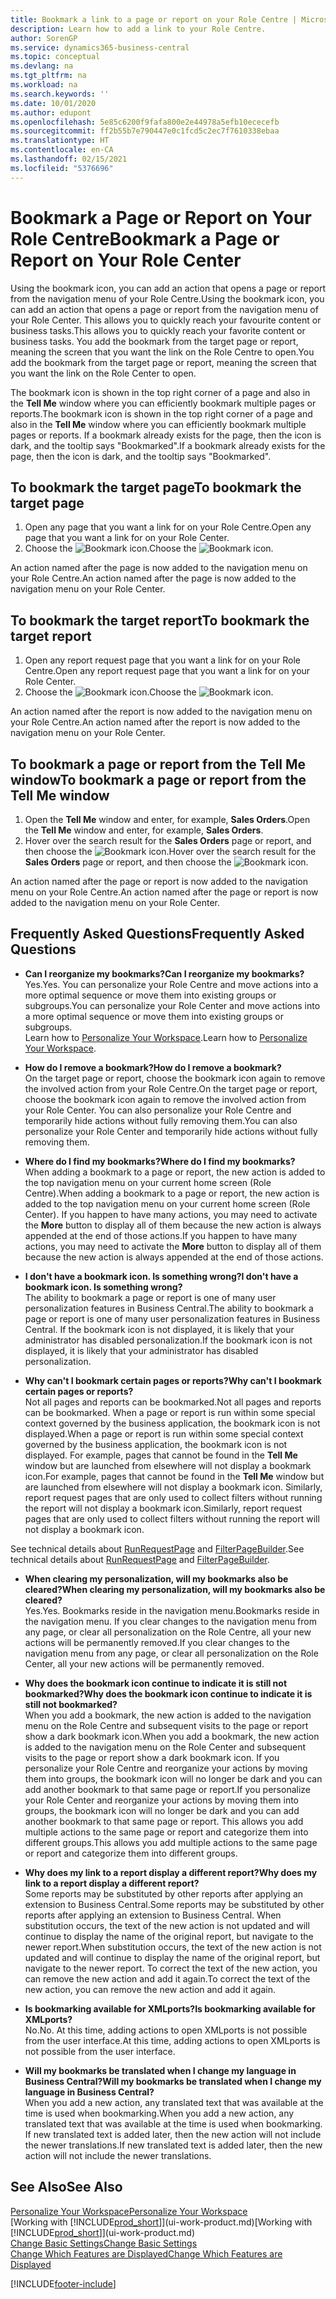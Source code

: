 ```yaml
---
title: Bookmark a link to a page or report on your Role Centre | Microsoft Docs
description: Learn how to add a link to your Role Centre.
author: SorenGP
ms.service: dynamics365-business-central
ms.topic: conceptual
ms.devlang: na
ms.tgt_pltfrm: na
ms.workload: na
ms.search.keywords: ''
ms.date: 10/01/2020
ms.author: edupont
ms.openlocfilehash: 5e85c6200f9fafa800e2e44978a5efb10ececefb
ms.sourcegitcommit: ff2b55b7e790447e0c1fcd5c2ec7f7610338ebaa
ms.translationtype: HT
ms.contentlocale: en-CA
ms.lasthandoff: 02/15/2021
ms.locfileid: "5376696"
---
```

# <a name="bookmark-a-page-or-report-on-your-role-center"></a><span data-ttu-id="b934a-103">Bookmark a Page or Report on Your Role Centre</span><span class="sxs-lookup"><span data-stu-id="b934a-103">Bookmark a Page or Report on Your Role Center</span></span>
<span data-ttu-id="b934a-104">Using the bookmark icon, you can add an action that opens a page or report from the navigation menu of your Role Centre.</span><span class="sxs-lookup"><span data-stu-id="b934a-104">Using the bookmark icon, you can add an action that opens a page or report from the navigation menu of your Role Center.</span></span> <span data-ttu-id="b934a-105">This allows you to quickly reach your favourite content or business tasks.</span><span class="sxs-lookup"><span data-stu-id="b934a-105">This allows you to quickly reach your favorite content or business tasks.</span></span> <span data-ttu-id="b934a-106">You add the bookmark from the target page or report, meaning the screen that you want the link on the Role Centre to open.</span><span class="sxs-lookup"><span data-stu-id="b934a-106">You add the bookmark from the target page or report, meaning the screen that you want the link on the Role Center to open.</span></span>

<span data-ttu-id="b934a-107">The bookmark icon is shown in the top right corner of a page and also in the **Tell Me** window where you can efficiently bookmark multiple pages or reports.</span><span class="sxs-lookup"><span data-stu-id="b934a-107">The bookmark icon is shown in the top right corner of a page and also in the **Tell Me** window where you can efficiently bookmark multiple pages or reports.</span></span> <span data-ttu-id="b934a-108">If a bookmark already exists for the page, then the icon is dark, and the tooltip says "Bookmarked".</span><span class="sxs-lookup"><span data-stu-id="b934a-108">If a bookmark already exists for the page, then the icon is dark, and the tooltip says "Bookmarked".</span></span>

## <a name="to-bookmark-the-target-page"></a><span data-ttu-id="b934a-109">To bookmark the target page</span><span class="sxs-lookup"><span data-stu-id="b934a-109">To bookmark the target page</span></span>
1. <span data-ttu-id="b934a-110">Open any page that you want a link for on your Role Centre.</span><span class="sxs-lookup"><span data-stu-id="b934a-110">Open any page that you want a link for on your Role Center.</span></span>
2. <span data-ttu-id="b934a-111">Choose the ![Bookmark](media/ui_bookmark_icon.png "Bookmark") icon.</span><span class="sxs-lookup"><span data-stu-id="b934a-111">Choose the ![Bookmark](media/ui_bookmark_icon.png "Bookmark") icon.</span></span>

<span data-ttu-id="b934a-112">An action named after the page is now added to the navigation menu on your Role Centre.</span><span class="sxs-lookup"><span data-stu-id="b934a-112">An action named after the page is now added to the navigation menu on your Role Center.</span></span>

## <a name="to-bookmark-the-target-report"></a><span data-ttu-id="b934a-113">To bookmark the target report</span><span class="sxs-lookup"><span data-stu-id="b934a-113">To bookmark the target report</span></span>
1. <span data-ttu-id="b934a-114">Open any report request page that you want a link for on your Role Centre.</span><span class="sxs-lookup"><span data-stu-id="b934a-114">Open any report request page that you want a link for on your Role Center.</span></span>
2. <span data-ttu-id="b934a-115">Choose the ![Bookmark](media/ui_bookmark_icon.png "Bookmark") icon.</span><span class="sxs-lookup"><span data-stu-id="b934a-115">Choose the ![Bookmark](media/ui_bookmark_icon.png "Bookmark") icon.</span></span>

<span data-ttu-id="b934a-116">An action named after the report is now added to the navigation menu on your Role Centre.</span><span class="sxs-lookup"><span data-stu-id="b934a-116">An action named after the report is now added to the navigation menu on your Role Center.</span></span>

## <a name="to-bookmark-a-page-or-report-from-the-tell-me-window"></a><span data-ttu-id="b934a-117">To bookmark a page or report from the Tell Me window</span><span class="sxs-lookup"><span data-stu-id="b934a-117">To bookmark a page or report from the Tell Me window</span></span>
1. <span data-ttu-id="b934a-118">Open the **Tell Me** window and enter, for example, **Sales Orders**.</span><span class="sxs-lookup"><span data-stu-id="b934a-118">Open the **Tell Me** window and enter, for example, **Sales Orders**.</span></span>
2. <span data-ttu-id="b934a-119">Hover over the search result for the **Sales Orders** page or report, and then choose the ![Bookmark](media/ui_bookmark_icon.png "Bookmark") icon.</span><span class="sxs-lookup"><span data-stu-id="b934a-119">Hover over the search result for the **Sales Orders** page or report, and then choose the ![Bookmark](media/ui_bookmark_icon.png "Bookmark") icon.</span></span>

<span data-ttu-id="b934a-120">An action named after the page or report is now added to the navigation menu on your Role Centre.</span><span class="sxs-lookup"><span data-stu-id="b934a-120">An action named after the page or report is now added to the navigation menu on your Role Center.</span></span>


## <a name="frequently-asked-questions"></a><span data-ttu-id="b934a-121">Frequently Asked Questions</span><span class="sxs-lookup"><span data-stu-id="b934a-121">Frequently Asked Questions</span></span>  

- <span data-ttu-id="b934a-122">**Can I reorganize my bookmarks?**</span><span class="sxs-lookup"><span data-stu-id="b934a-122">**Can I reorganize my bookmarks?**</span></span>  
<span data-ttu-id="b934a-123">Yes.</span><span class="sxs-lookup"><span data-stu-id="b934a-123">Yes.</span></span> <span data-ttu-id="b934a-124">You can personalize your Role Centre and move actions into a more optimal sequence or move them into existing groups or subgroups.</span><span class="sxs-lookup"><span data-stu-id="b934a-124">You can personalize your Role Center and move actions into a more optimal sequence or move them into existing groups or subgroups.</span></span>  
<span data-ttu-id="b934a-125">Learn how to [Personalize Your Workspace](ui-personalization-user.md).</span><span class="sxs-lookup"><span data-stu-id="b934a-125">Learn how to [Personalize Your Workspace](ui-personalization-user.md).</span></span>

- <span data-ttu-id="b934a-126">**How do I remove a bookmark?**</span><span class="sxs-lookup"><span data-stu-id="b934a-126">**How do I remove a bookmark?**</span></span>  
<span data-ttu-id="b934a-127">On the target page or report, choose the bookmark icon again to remove the involved action from your Role Centre.</span><span class="sxs-lookup"><span data-stu-id="b934a-127">On the target page or report, choose the bookmark icon again to remove the involved action from your Role Center.</span></span> <span data-ttu-id="b934a-128">You can also personalize your Role Centre and temporarily hide actions without fully removing them.</span><span class="sxs-lookup"><span data-stu-id="b934a-128">You can also personalize your Role Center and temporarily hide actions without fully removing them.</span></span>

- <span data-ttu-id="b934a-129">**Where do I find my bookmarks?**</span><span class="sxs-lookup"><span data-stu-id="b934a-129">**Where do I find my bookmarks?**</span></span>  
<span data-ttu-id="b934a-130">When adding a bookmark to a page or report, the new action is added to the top navigation menu on your current home screen (Role Centre).</span><span class="sxs-lookup"><span data-stu-id="b934a-130">When adding a bookmark to a page or report, the new action is added to the top navigation menu on your current home screen (Role Center).</span></span> <span data-ttu-id="b934a-131">If you happen to have many actions, you may need to activate the **More** button to display all of them because the new action is always appended at the end of those actions.</span><span class="sxs-lookup"><span data-stu-id="b934a-131">If you happen to have many actions, you may need to activate the **More** button to display all of them because the new action is always appended at the end of those actions.</span></span>
<!-- Should we add a screenshot here? -->

- <span data-ttu-id="b934a-132">**I don't have a bookmark icon. Is something wrong?**</span><span class="sxs-lookup"><span data-stu-id="b934a-132">**I don't have a bookmark icon. Is something wrong?**</span></span>  
<span data-ttu-id="b934a-133">The ability to bookmark a page or report is one of many user personalization features in Business Central.</span><span class="sxs-lookup"><span data-stu-id="b934a-133">The ability to bookmark a page or report is one of many user personalization features in Business Central.</span></span> <span data-ttu-id="b934a-134">If the bookmark icon is not displayed, it is likely that your administrator has disabled personalization.</span><span class="sxs-lookup"><span data-stu-id="b934a-134">If the bookmark icon is not displayed, it is likely that your administrator has disabled personalization.</span></span>

- <span data-ttu-id="b934a-135">**Why can't I bookmark certain pages or reports?**</span><span class="sxs-lookup"><span data-stu-id="b934a-135">**Why can't I bookmark certain pages or reports?**</span></span>  
<span data-ttu-id="b934a-136">Not all pages and reports can be bookmarked.</span><span class="sxs-lookup"><span data-stu-id="b934a-136">Not all pages and reports can be bookmarked.</span></span> <span data-ttu-id="b934a-137">When a page or report is run within some special context governed by the business application, the bookmark icon is not displayed.</span><span class="sxs-lookup"><span data-stu-id="b934a-137">When a page or report is run within some special context governed by the business application, the bookmark icon is not displayed.</span></span> <span data-ttu-id="b934a-138">For example, pages that cannot be found in the **Tell Me** window but are launched from elsewhere will not display a bookmark icon.</span><span class="sxs-lookup"><span data-stu-id="b934a-138">For example, pages that cannot be found in the **Tell Me** window but are launched from elsewhere will not display a bookmark icon.</span></span> <span data-ttu-id="b934a-139">Similarly, report request pages that are only used to collect filters without running the report will not display a bookmark icon.</span><span class="sxs-lookup"><span data-stu-id="b934a-139">Similarly, report request pages that are only used to collect filters without running the report will not display a bookmark icon.</span></span>

<span data-ttu-id="b934a-140">See technical details about [RunRequestPage](https://docs.microsoft.com/dynamics365/business-central/dev-itpro/developer/methods-auto/report/reportinstance-runrequestpage-method) and [FilterPageBuilder](https://docs.microsoft.com/dynamics365/business-central/dev-itpro/developer/methods-auto/filterpagebuilder/filterpagebuilder-data-type).</span><span class="sxs-lookup"><span data-stu-id="b934a-140">See technical details about [RunRequestPage](https://docs.microsoft.com/dynamics365/business-central/dev-itpro/developer/methods-auto/report/reportinstance-runrequestpage-method) and [FilterPageBuilder](https://docs.microsoft.com/dynamics365/business-central/dev-itpro/developer/methods-auto/filterpagebuilder/filterpagebuilder-data-type).</span></span>

- <span data-ttu-id="b934a-141">**When clearing my personalization, will my bookmarks also be cleared?**</span><span class="sxs-lookup"><span data-stu-id="b934a-141">**When clearing my personalization, will my bookmarks also be cleared?**</span></span>  
<span data-ttu-id="b934a-142">Yes.</span><span class="sxs-lookup"><span data-stu-id="b934a-142">Yes.</span></span> <span data-ttu-id="b934a-143">Bookmarks reside in the navigation menu.</span><span class="sxs-lookup"><span data-stu-id="b934a-143">Bookmarks reside in the navigation menu.</span></span> <span data-ttu-id="b934a-144">If you clear changes to the navigation menu from any page, or clear all personalization on the Role Centre, all your new actions will be permanently removed.</span><span class="sxs-lookup"><span data-stu-id="b934a-144">If you clear changes to the navigation menu from any page, or clear all personalization on the Role Center, all your new actions will be permanently removed.</span></span>

- <span data-ttu-id="b934a-145">**Why does the bookmark icon continue to indicate it is still not bookmarked?**</span><span class="sxs-lookup"><span data-stu-id="b934a-145">**Why does the bookmark icon continue to indicate it is still not bookmarked?**</span></span>  
<span data-ttu-id="b934a-146">When you add a bookmark, the new action is added to the navigation menu on the Role Centre and subsequent visits to the page or report show a dark bookmark icon.</span><span class="sxs-lookup"><span data-stu-id="b934a-146">When you add a bookmark, the new action is added to the navigation menu on the Role Center and subsequent visits to the page or report show a dark bookmark icon.</span></span> <span data-ttu-id="b934a-147">If you personalize your Role Centre and reorganize your actions by moving them into groups, the bookmark icon will no longer be dark and you can add another bookmark to that same page or report.</span><span class="sxs-lookup"><span data-stu-id="b934a-147">If you personalize your Role Center and reorganize your actions by moving them into groups, the bookmark icon will no longer be dark and you can add another bookmark to that same page or report.</span></span> <span data-ttu-id="b934a-148">This allows you add multiple actions to the same page or report and categorize them into different groups.</span><span class="sxs-lookup"><span data-stu-id="b934a-148">This allows you add multiple actions to the same page or report and categorize them into different groups.</span></span>

- <span data-ttu-id="b934a-149">**Why does my link to a report display a different report?**</span><span class="sxs-lookup"><span data-stu-id="b934a-149">**Why does my link to a report display a different report?**</span></span>  
<span data-ttu-id="b934a-150">Some reports may be substituted by other reports after applying an extension to Business Central.</span><span class="sxs-lookup"><span data-stu-id="b934a-150">Some reports may be substituted by other reports after applying an extension to Business Central.</span></span> <span data-ttu-id="b934a-151">When substitution occurs, the text of the new action is not updated and will continue to display the name of the original report, but navigate to the newer report.</span><span class="sxs-lookup"><span data-stu-id="b934a-151">When substitution occurs, the text of the new action is not updated and will continue to display the name of the original report, but navigate to the newer report.</span></span> <span data-ttu-id="b934a-152">To correct the text of the new action, you can remove the new action and add it again.</span><span class="sxs-lookup"><span data-stu-id="b934a-152">To correct the text of the new action, you can remove the new action and add it again.</span></span>
<!-- For more information on report substitution, see this link UNAVAILABLE AT THIS TIME -->

- <span data-ttu-id="b934a-153">**Is bookmarking available for XMLports?**</span><span class="sxs-lookup"><span data-stu-id="b934a-153">**Is bookmarking available for XMLports?**</span></span>  
<span data-ttu-id="b934a-154">No.</span><span class="sxs-lookup"><span data-stu-id="b934a-154">No.</span></span> <span data-ttu-id="b934a-155">At this time, adding actions to open XMLports is not possible from the user interface.</span><span class="sxs-lookup"><span data-stu-id="b934a-155">At this time, adding actions to open XMLports is not possible from the user interface.</span></span>

- <span data-ttu-id="b934a-156">**Will my bookmarks be translated when I change my language in Business Central?**</span><span class="sxs-lookup"><span data-stu-id="b934a-156">**Will my bookmarks be translated when I change my language in Business Central?**</span></span>  
<span data-ttu-id="b934a-157">When you add a new action, any translated text that was available at the time is used when bookmarking.</span><span class="sxs-lookup"><span data-stu-id="b934a-157">When you add a new action, any translated text that was available at the time is used when bookmarking.</span></span> <span data-ttu-id="b934a-158">If new translated text is added later, then the new action will not include the newer translations.</span><span class="sxs-lookup"><span data-stu-id="b934a-158">If new translated text is added later, then the new action will not include the newer translations.</span></span>


## <a name="see-also"></a><span data-ttu-id="b934a-159">See Also</span><span class="sxs-lookup"><span data-stu-id="b934a-159">See Also</span></span>
[<span data-ttu-id="b934a-160">Personalize Your Workspace</span><span class="sxs-lookup"><span data-stu-id="b934a-160">Personalize Your Workspace</span></span>](ui-personalization-user.md)  
<span data-ttu-id="b934a-161">[Working with [!INCLUDE[prod_short](includes/prod_short.md)]](ui-work-product.md)</span><span class="sxs-lookup"><span data-stu-id="b934a-161">[Working with [!INCLUDE[prod_short](includes/prod_short.md)]](ui-work-product.md)</span></span>  
[<span data-ttu-id="b934a-162">Change Basic Settings</span><span class="sxs-lookup"><span data-stu-id="b934a-162">Change Basic Settings</span></span>](ui-change-basic-settings.md)  
[<span data-ttu-id="b934a-163">Change Which Features are Displayed</span><span class="sxs-lookup"><span data-stu-id="b934a-163">Change Which Features are Displayed</span></span>](ui-experiences.md)  


[!INCLUDE[footer-include](includes/footer-banner.md)]